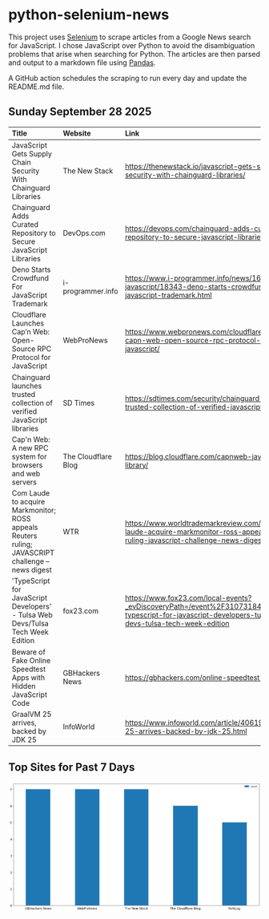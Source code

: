 # python-selenium-news

This project uses [Selenium](https://www.seleniumhq.org/) to scrape articles from a Google News search for JavaScript.
I chose JavaScript over Python to avoid the disambiguation problems that arise when searching for Python.
The articles are then parsed and output to a markdown file using [Pandas](https://pandas.pydata.org/).

A GitHub action schedules the scraping to run every day and update the README.md file.

## Sunday September 28 2025


| Title                                                                                             | Website             | Link                                                                                                                                                 |
|:--------------------------------------------------------------------------------------------------|:--------------------|:-----------------------------------------------------------------------------------------------------------------------------------------------------|
| JavaScript Gets Supply Chain Security With Chainguard Libraries                                   | The New Stack       | https://thenewstack.io/javascript-gets-supply-chain-security-with-chainguard-libraries/                                                              |
| Chainguard Adds Curated Repository to Secure JavaScript Libraries                                 | DevOps.com          | https://devops.com/chainguard-adds-curated-repository-to-secure-javascript-libraries/                                                                |
| Deno Starts Crowdfund For JavaScript Trademark                                                    | i-programmer.info   | https://www.i-programmer.info/news/167-javascript/18343-deno-starts-crowdfund-for-javascript-trademark.html                                          |
| Cloudflare Launches Cap’n Web: Open-Source RPC Protocol for JavaScript                            | WebProNews          | https://www.webpronews.com/cloudflare-launches-capn-web-open-source-rpc-protocol-for-javascript/                                                     |
| Chainguard launches trusted collection of verified JavaScript libraries                           | SD Times            | https://sdtimes.com/security/chainguard-launches-trusted-collection-of-verified-javascript-libraries/                                                |
| Cap'n Web: A new RPC system for browsers and web servers                                          | The Cloudflare Blog | https://blog.cloudflare.com/capnweb-javascript-rpc-library/                                                                                          |
| Com Laude to acquire Markmonitor; ROSS appeals Reuters ruling; JAVASCRIPT challenge – news digest | WTR                 | https://www.worldtrademarkreview.com/article/com-laude-acquire-markmonitor-ross-appeals-reuters-ruling-javascript-challenge-news-digest              |
| 'TypeScript for JavaScript Developers' - Tulsa Web Devs/Tulsa Tech Week Edition                   | fox23.com           | https://www.fox23.com/local-events?_evDiscoveryPath=/event%2F310731844p--typescript-for-javascript-developers-tulsa-web-devs-tulsa-tech-week-edition |
| Beware of Fake Online Speedtest Apps with Hidden JavaScript Code                                  | GBHackers News      | https://gbhackers.com/online-speedtest-apps/                                                                                                         |
| GraalVM 25 arrives, backed by JDK 25                                                              | InfoWorld           | https://www.infoworld.com/article/4061937/graalvm-25-arrives-backed-by-jdk-25.html                                                                   |
## Top Sites for Past 7 Days

![Graph of Top Sites](https://raw.githubusercontent.com/dan-mba/python-selenium-news/main/last-week.png)
